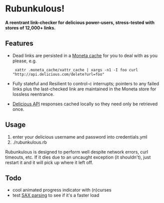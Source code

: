 # Rubunkulous!

**A reentrant link-checker for delicious power-users, stress-tested with stores of 12,000+ links.**

## Features

 * Dead links are persisted in a [Moneta cache](http://github.com/wycats/moneta/tree/master) for you to deal with as you please, e.g.

        xattr .moneta_cache/xattr_cache | xargs -n1 -I foo curl "http://api.delicious.com/delete?url=foo"

 * Fully stateful and Resilient to control-c interrupts; pointers to any failed links plus the last-checked link are maintained in the Moneta store for lossless reentrance.
 * [Delicious API](http://delicious.com/help/api) responses cached locally so they need only be retrieved once.

## Usage

 1. enter your delicious username and password into credentials.yml
 2. ./rubunkulous.rb

Rubunkulous is designed to perform well despite network errors, curl timeouts, etc. If it dies due to an uncaught exception (it shouldn't), just restart it and it will pick up where it left off.

## Todo

 * cool animated progress indicator with (n)curses
 * test [SAX parsing](http://www.tutorialspoint.com/ruby/ruby_xml_xslt.htm) to see if it's a faster load
